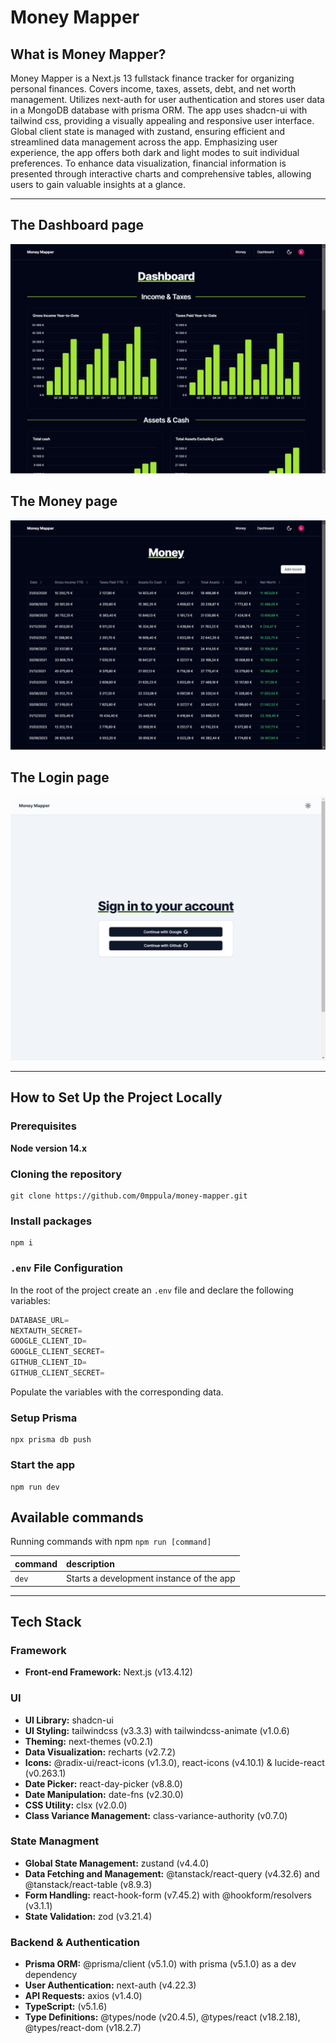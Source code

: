 # Money Mapper

## What is Money Mapper?

Money Mapper is a Next.js 13 fullstack finance tracker for organizing personal finances. Covers income, taxes, assets, debt, and net worth management. Utilizes next-auth for user authentication and stores user data in a MongoDB database with prisma ORM. The app uses shadcn-ui with tailwind css, providing a visually appealing and responsive user interface. Global client state is managed with zustand, ensuring efficient and streamlined data management across the app. Emphasizing user experience, the app offers both dark and light modes to suit individual preferences. To enhance data visualization, financial information is presented through interactive charts and comprehensive tables, allowing users to gain valuable insights at a glance.

---

## The Dashboard page

![Money Mapper dashboad page](/public/images/dashboard.png)

## The Money page

![Money Mapper money page](/public/images/money.png)

## The Login page

![Money Mapper login page](/public/images/login.png)

---

## How to Set Up the Project Locally

### Prerequisites

**Node version 14.x**

### Cloning the repository

```shell
git clone https://github.com/0mppula/money-mapper.git
```

### Install packages

```shell
npm i
```

### `.env` File Configuration

In the root of the project create an `.env` file and declare the following variables:

```js
DATABASE_URL=
NEXTAUTH_SECRET=
GOOGLE_CLIENT_ID=
GOOGLE_CLIENT_SECRET=
GITHUB_CLIENT_ID=
GITHUB_CLIENT_SECRET=
```

Populate the variables with the corresponding data.

### Setup Prisma

```shell
npx prisma db push
```

### Start the app

```shell
npm run dev
```

## Available commands

Running commands with npm `npm run [command]`

| command | description                              |
| :------ | :--------------------------------------- |
| `dev`   | Starts a development instance of the app |

---

## Tech Stack

### Framework

-   **Front-end Framework:** Next.js (v13.4.12)

### UI

-   **UI Library:** shadcn-ui
-   **UI Styling:** tailwindcss (v3.3.3) with tailwindcss-animate (v1.0.6)
-   **Theming:** next-themes (v0.2.1)
-   **Data Visualization:** recharts (v2.7.2)
-   **Icons:** @radix-ui/react-icons (v1.3.0), react-icons (v4.10.1) & lucide-react (v0.263.1)
-   **Date Picker:** react-day-picker (v8.8.0)
-   **Date Manipulation:** date-fns (v2.30.0)
-   **CSS Utility:** clsx (v2.0.0)
-   **Class Variance Management:** class-variance-authority (v0.7.0)

### State Managment

-   **Global State Management:** zustand (v4.4.0)
-   **Data Fetching and Management:** @tanstack/react-query (v4.32.6) and @tanstack/react-table (v8.9.3)
-   **Form Handling:** react-hook-form (v7.45.2) with @hookform/resolvers (v3.1.1)
-   **State Validation:** zod (v3.21.4)

### Backend & Authentication

-   **Prisma ORM:** @prisma/client (v5.1.0) with prisma (v5.1.0) as a dev dependency
-   **User Authentication:** next-auth (v4.22.3)
-   **API Requests:** axios (v1.4.0)
-   **TypeScript:** (v5.1.6)
-   **Type Definitions:** @types/node (v20.4.5), @types/react (v18.2.18), @types/react-dom (v18.2.7)

[Money Mapper]: https://moneymapper.vercel.app/
